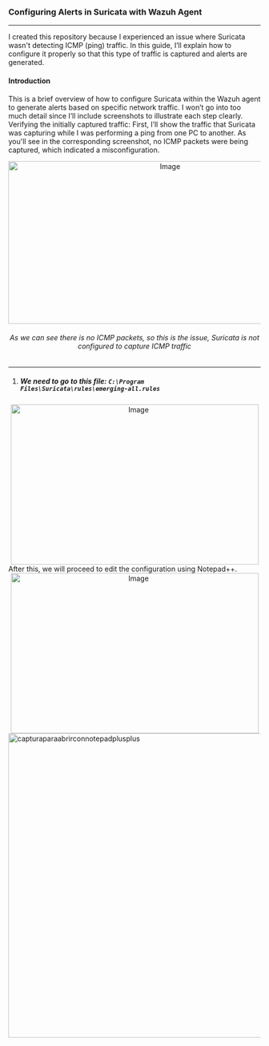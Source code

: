 ### Configuring Alerts in Suricata with Wazuh Agent
---
I created this repository because I experienced an issue where Suricata wasn't detecting ICMP (ping) traffic. In this guide, I’ll explain how to configure it properly so that this type of traffic is captured and alerts are generated.
#### Introduction
This is a brief overview of how to configure Suricata within the Wazuh agent to generate alerts based on specific network traffic. I won’t go into too much detail since I’ll include screenshots to illustrate each step clearly.
Verifying the initially captured traffic:
First, I’ll show the traffic that Suricata was capturing while I was performing a ping from one PC to another. As you'll see in the corresponding screenshot, no ICMP packets were being captured, which indicated a misconfiguration.
<div align="center">
  <img width="630" height="325" src="https://github.com/user-attachments/assets/fc659d8e-0e99-4667-9d8a-0d6b6cffcb81" alt="Image" />
  
  <h6>As we can see there is no ICMP packets, so this is the issue, Suricata is not configured to capture ICMP traffic</h6>
</div>

---

1. ##### We need to go to this file: <code>C:\Program Files\Suricata\rules\emerging-all.rules</code></p>
<div align="center">
  <img width="495" height="320" src="https://github.com/user-attachments/assets/7943cd62-a5d7-461d-a76e-2799b6fef849" alt="Image" />
</div>
After this, we will proceed to edit the configuration using Notepad++.
<div align="center">
  <img width="495" height="320" src="https://github.com/user-attachments/assets/fa32cf80-f657-45c4-b4e5-28bb7955c189" alt="Image" />
</div>


<img width="901" height="608" alt="capturaparaabrirconnotepadplusplus" src="" />


